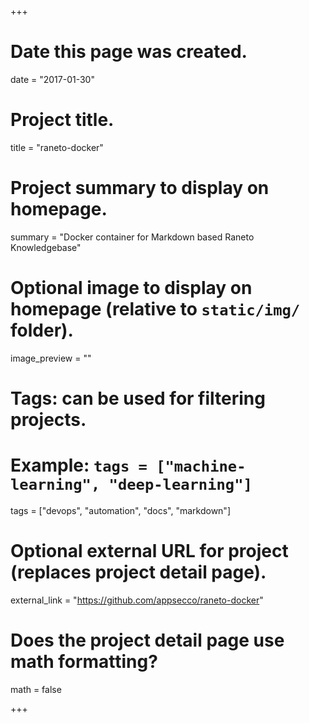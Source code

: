 +++
# Date this page was created.
date = "2017-01-30"

# Project title.
title = "raneto-docker"

# Project summary to display on homepage.
summary = "Docker container for Markdown based Raneto Knowledgebase"

# Optional image to display on homepage (relative to `static/img/` folder).
image_preview = ""

# Tags: can be used for filtering projects.
# Example: `tags = ["machine-learning", "deep-learning"]`
tags = ["devops", "automation", "docs", "markdown"]

# Optional external URL for project (replaces project detail page).
external_link = "https://github.com/appsecco/raneto-docker"

# Does the project detail page use math formatting?
math = false

+++
